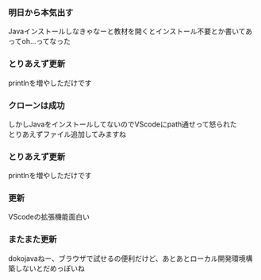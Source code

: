 ### 明日から本気出す
Javaインストールしなきゃなーと教材を開くとインストール不要とか書いてあってoh...ってなった
### とりあえず更新
printlnを増やしただけです  
### クローンは成功
しかしJavaをインストールしてないのでVScodeにpath通せって怒られた  
とりあえずファイル追加してみますね  
### とりあえず更新
printlnを増やしただけです
### 更新
VScodeの拡張機能面白い
### またまた更新
dokojavaねー、ブラウザで試せるの便利だけど、あとあとローカル開発環境構築しないとだめっぽいね  